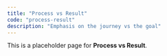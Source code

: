 ```yaml
---
title: "Process vs Result"
code: "process-result"
description: "Emphasis on the journey vs the goal"
---
```


This is a placeholder page for **Process vs Result**.
